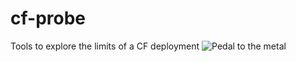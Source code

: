 cf-probe
========

Tools to explore the limits of a CF deployment
![Pedal to the metal](http://upload.wikimedia.org/wikipedia/commons/0/00/Ford_Probe_front_20071119.jpg)
